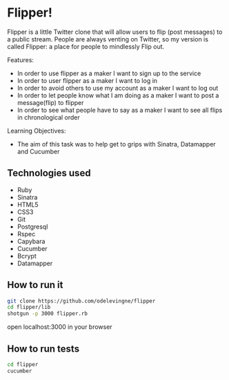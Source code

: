 Flipper!
=======

Flipper is a little Twitter clone that will allow users to flip (post messages) to a public stream.
People are always venting on Twitter, so my version is called Flipper: a place for people to mindlessly Flip out. 

Features:
  - In order to use flipper as a maker I want to sign up to the service
  - In order to user flipper as a maker I want to log in
  - In order to avoid others to use my account as a maker I want to log out
  - In order to let people know what I am doing as a maker I want to post a message(flip) to flipper
  - In order to see what people have to say as a maker I want to see all flips in chronological order
   
Learning Objectives:
  - The aim of this task was to help get to grips with Sinatra, Datamapper and Cucumber

Technologies used
----
- Ruby
- Sinatra
- HTML5
- CSS3
- Git
- Postgresql
- Rspec
- Capybara
- Cucumber
- Bcrypt
- Datamapper

How to run it
----
```sh
git clone https://github.com/odelevingne/flipper
cd flipper/lib
shotgun -p 3000 flipper.rb
```
open localhost:3000 in your browser

How to run tests
----
```sh
cd flipper
cucumber
```
